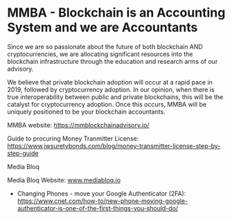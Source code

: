 # MMBA - Blockchain is an Accounting System and we are Accountants

Since we are so passionate about the future of both blockchain AND cryptocurrencies, we are allocating significant resources into the blockchain infrastructure through the education and research arms of our advisory.

We believe that private blockchain adoption will occur at a rapid pace in 2019, followed by cryptocurrency adoption. In our opinion, when there is true interoperability between public and private blockchains, this will be the catalyst for cryptocurrency adoption. Once this occurs, MMBA will be uniquely positioned to be your blockchain accountants.

MMBA website:  https://mmblockchainadvisory.io/

Guide to procuring Money Tranmitter License:  https://www.jwsuretybonds.com/blog/money-transmitter-license-step-by-step-guide

Media Bloq

Media Bloq Website:  www.mediabloq.io

*  Changing Phones - move your Google Authenticator (2FA):  https://www.cnet.com/how-to/new-phone-moving-google-authenticator-is-one-of-the-first-things-you-should-do/
